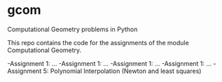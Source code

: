 # gcom
Computational Geometry problems in Python

This repo contains the code for the assignments of the module Computational Geometry.

-Assignment 1: ...
-Assignment 1: ...
-Assignment 1: ...
-Assignment 1: ...
-Assignment 5: Polynomial Interpolation (Newton and least squares)
